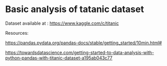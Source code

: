 # Basic analysis of tatanic dataset


Dataset available at :  https://www.kaggle.com/c/titanic

Resources: 

https://pandas.pydata.org/pandas-docs/stable/getting_started/10min.html#

https://towardsdatascience.com/getting-started-to-data-analysis-with-python-pandas-with-titanic-dataset-a195ab043c77
